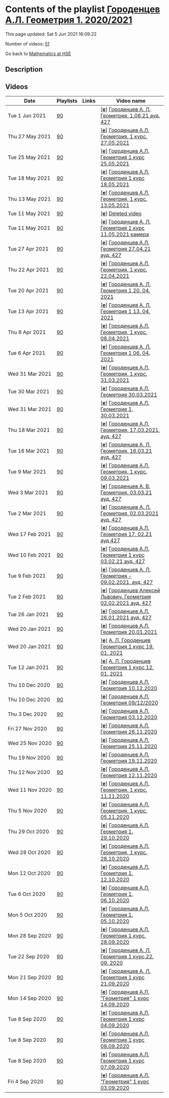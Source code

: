 # Contents of the playlist [Городенцев А.Л. Геометрия 1. 2020/2021](https://www.youtube.com/playlist?list=PLq3E5oubNNoBsEH9ILrimrR3sGTl7-e0T)

This page updated: Sat 5 Jun 2021 16:09:22

Number of videos: [51](#videos)

Go back to [Mathematics at HSE](../README.md)

## Description



## Videos

|Date|Playlists|Links|Video name|
|---|---|---|---|
| Tue&nbsp;1&nbsp;Jun&nbsp;2021 | [90](../playlists/90 "Городенцев А.Л. Геометрия 1. 2020/2021") |  | [[**e**](https://studio.youtube.com/video/4bb6lLIE3AM/edit "Edit")] [Городенцев А. Л. Геометрия.  1.06.21 ауд. 427](https://www.youtube.com/watch?v=4bb6lLIE3AM&list=PLq3E5oubNNoBsEH9ILrimrR3sGTl7-e0T "БАКАЛАВРИАТ 2020/2021 Геометрия Курс обязательный (Математика) Факультет математики 1-й курс, 4 модуль Формат изучения: без онлайн-курса Городенцев Алексей Львович Язык: русский") |
| Thu&nbsp;27&nbsp;May&nbsp;2021 | [90](../playlists/90 "Городенцев А.Л. Геометрия 1. 2020/2021") |  | [[**e**](https://studio.youtube.com/video/xzf11es6c00/edit "Edit")] [Городенцев А.Л. Геометрия, 1 курс. 27.05.2021](https://www.youtube.com/watch?v=xzf11es6c00&list=PLq3E5oubNNoBsEH9ILrimrR3sGTl7-e0T) |
| Tue&nbsp;25&nbsp;May&nbsp;2021 | [90](../playlists/90 "Городенцев А.Л. Геометрия 1. 2020/2021") |  | [[**e**](https://studio.youtube.com/video/QqCLaMa82J8/edit "Edit")] [Городенцев А.Л. Геометрия 1 курс 25.05.2021](https://www.youtube.com/watch?v=QqCLaMa82J8&list=PLq3E5oubNNoBsEH9ILrimrR3sGTl7-e0T) |
| Tue&nbsp;18&nbsp;May&nbsp;2021 | [90](../playlists/90 "Городенцев А.Л. Геометрия 1. 2020/2021") |  | [[**e**](https://studio.youtube.com/video/WxVj7UVODbo/edit "Edit")] [Городенцев А.Л.  Геометрия 1 курс 18.05.2021](https://www.youtube.com/watch?v=WxVj7UVODbo&list=PLq3E5oubNNoBsEH9ILrimrR3sGTl7-e0T) |
| Thu&nbsp;13&nbsp;May&nbsp;2021 | [90](../playlists/90 "Городенцев А.Л. Геометрия 1. 2020/2021") |  | [[**e**](https://studio.youtube.com/video/famGLTp3DPQ/edit "Edit")] [Городенцев А.Л. Геометрия, 1 курс. 13.05.2021](https://www.youtube.com/watch?v=famGLTp3DPQ&list=PLq3E5oubNNoBsEH9ILrimrR3sGTl7-e0T) |
| Tue&nbsp;11&nbsp;May&nbsp;2021 | [90](../playlists/90 "Городенцев А.Л. Геометрия 1. 2020/2021") |  | [[**e**](https://studio.youtube.com/video/KJs8aSI5z-0/edit "Edit")] [Deleted video](https://www.youtube.com/watch?v=KJs8aSI5z-0&list=PLq3E5oubNNoBsEH9ILrimrR3sGTl7-e0T "This video is unavailable.") |
| Tue&nbsp;11&nbsp;May&nbsp;2021 | [90](../playlists/90 "Городенцев А.Л. Геометрия 1. 2020/2021") |  | [[**e**](https://studio.youtube.com/video/NN2Qrp-wG-8/edit "Edit")] [Городенцев А. Л.  Геометрия 1 курс 11.05.2021 камера](https://www.youtube.com/watch?v=NN2Qrp-wG-8&list=PLq3E5oubNNoBsEH9ILrimrR3sGTl7-e0T) |
| Tue&nbsp;27&nbsp;Apr&nbsp;2021 | [90](../playlists/90 "Городенцев А.Л. Геометрия 1. 2020/2021") |  | [[**e**](https://studio.youtube.com/video/VtfqRSiiTns/edit "Edit")] [Городенцев А.Л. Геометрия 27.04.21 ауд. 427](https://www.youtube.com/watch?v=VtfqRSiiTns&list=PLq3E5oubNNoBsEH9ILrimrR3sGTl7-e0T "БАКАЛАВРИАТ 2020/2021 Геометрия Факультет математики 1 курс, 4 модуль Городенцев Алексей Львович Язык: русский") |
| Thu&nbsp;22&nbsp;Apr&nbsp;2021 | [90](../playlists/90 "Городенцев А.Л. Геометрия 1. 2020/2021") |  | [[**e**](https://studio.youtube.com/video/aV9QgxFthTc/edit "Edit")] [Городенцев А.Л. Геометрия, 1 курс. 22.04.2021](https://www.youtube.com/watch?v=aV9QgxFthTc&list=PLq3E5oubNNoBsEH9ILrimrR3sGTl7-e0T) |
| Tue&nbsp;20&nbsp;Apr&nbsp;2021 | [90](../playlists/90 "Городенцев А.Л. Геометрия 1. 2020/2021") |  | [[**e**](https://studio.youtube.com/video/uIzJF_fzPqM/edit "Edit")] [Городенцев А.  Л.  Геометрия 1 20.  04.  2021](https://www.youtube.com/watch?v=uIzJF_fzPqM&list=PLq3E5oubNNoBsEH9ILrimrR3sGTl7-e0T) |
| Tue&nbsp;13&nbsp;Apr&nbsp;2021 | [90](../playlists/90 "Городенцев А.Л. Геометрия 1. 2020/2021") |  | [[**e**](https://studio.youtube.com/video/ie_j03LdYQA/edit "Edit")] [Городенцев А.  Л.  Геометрия 1 13.  04.  2021](https://www.youtube.com/watch?v=ie_j03LdYQA&list=PLq3E5oubNNoBsEH9ILrimrR3sGTl7-e0T) |
| Thu&nbsp;8&nbsp;Apr&nbsp;2021 | [90](../playlists/90 "Городенцев А.Л. Геометрия 1. 2020/2021") |  | [[**e**](https://studio.youtube.com/video/sgdH-FycsKQ/edit "Edit")] [Городенцев А.Л. Геометрия, 1 курс. 08.04.2021](https://www.youtube.com/watch?v=sgdH-FycsKQ&list=PLq3E5oubNNoBsEH9ILrimrR3sGTl7-e0T) |
| Tue&nbsp;6&nbsp;Apr&nbsp;2021 | [90](../playlists/90 "Городенцев А.Л. Геометрия 1. 2020/2021") |  | [[**e**](https://studio.youtube.com/video/OWdtJHVntXw/edit "Edit")] [Городенцев А. Л.  Геометрия 1 06. 04. 2021](https://www.youtube.com/watch?v=OWdtJHVntXw&list=PLq3E5oubNNoBsEH9ILrimrR3sGTl7-e0T) |
| Wed&nbsp;31&nbsp;Mar&nbsp;2021 | [90](../playlists/90 "Городенцев А.Л. Геометрия 1. 2020/2021") |  | [[**e**](https://studio.youtube.com/video/rPVY2VwD0Ds/edit "Edit")] [Городенцев А.Л. Геометрия, 1 курс. 31.03.2021](https://www.youtube.com/watch?v=rPVY2VwD0Ds&list=PLq3E5oubNNoBsEH9ILrimrR3sGTl7-e0T) |
| Tue&nbsp;30&nbsp;Mar&nbsp;2021 | [90](../playlists/90 "Городенцев А.Л. Геометрия 1. 2020/2021") |  | [[**e**](https://studio.youtube.com/video/YqsIanN0fps/edit "Edit")] [Городенцев А.Л. Геометрия 30.03.2021](https://www.youtube.com/watch?v=YqsIanN0fps&list=PLq3E5oubNNoBsEH9ILrimrR3sGTl7-e0T) |
| Wed&nbsp;31&nbsp;Mar&nbsp;2021 | [90](../playlists/90 "Городенцев А.Л. Геометрия 1. 2020/2021") |  | [[**e**](https://studio.youtube.com/video/iigs1kgHDlk/edit "Edit")] [Городенцев А.Л. Геометрия 1, 30.03.2021](https://www.youtube.com/watch?v=iigs1kgHDlk&list=PLq3E5oubNNoBsEH9ILrimrR3sGTl7-e0T) |
| Thu&nbsp;18&nbsp;Mar&nbsp;2021 | [90](../playlists/90 "Городенцев А.Л. Геометрия 1. 2020/2021") |  | [[**e**](https://studio.youtube.com/video/CM15SEAV4S8/edit "Edit")] [Городенцев А.Л. Геометрия, 17.03.2021, ауд.  427](https://www.youtube.com/watch?v=CM15SEAV4S8&list=PLq3E5oubNNoBsEH9ILrimrR3sGTl7-e0T "Геометрия Курс обязательный (Математика) Факультет математики Когда читается:  Бакалавриат, 1-й курс,  3 модуль Городенцев Алексей Львович") |
| Tue&nbsp;16&nbsp;Mar&nbsp;2021 | [90](../playlists/90 "Городенцев А.Л. Геометрия 1. 2020/2021") |  | [[**e**](https://studio.youtube.com/video/MVqvbL2g6BU/edit "Edit")] [Городенцев А. Л. Геометрия.  16.03.21 ауд. 427](https://www.youtube.com/watch?v=MVqvbL2g6BU&list=PLq3E5oubNNoBsEH9ILrimrR3sGTl7-e0T "БАКАЛАВРИАТ 2020/2021 Геометрия - Курс обязательный (Математика) Факультет математики 1-й курс, 3 модуль Городенцев Алексей Львович") |
| Tue&nbsp;9&nbsp;Mar&nbsp;2021 | [90](../playlists/90 "Городенцев А.Л. Геометрия 1. 2020/2021") |  | [[**e**](https://studio.youtube.com/video/10119blV2wg/edit "Edit")] [Городенцев А.Л. Геометрия, 1 курс. 09.03.2021](https://www.youtube.com/watch?v=10119blV2wg&list=PLq3E5oubNNoBsEH9ILrimrR3sGTl7-e0T) |
| Wed&nbsp;3&nbsp;Mar&nbsp;2021 | [90](../playlists/90 "Городенцев А.Л. Геометрия 1. 2020/2021") |  | [[**e**](https://studio.youtube.com/video/tRF31sGphPM/edit "Edit")] [Городенцев А. В. Геометрия.  03.03.21 ауд. 427](https://www.youtube.com/watch?v=tRF31sGphPM&list=PLq3E5oubNNoBsEH9ILrimrR3sGTl7-e0T "Геометрия Факультет математики 3 модуль Городенцев Алексей Львович") |
| Tue&nbsp;2&nbsp;Mar&nbsp;2021 | [90](../playlists/90 "Городенцев А.Л. Геометрия 1. 2020/2021") |  | [[**e**](https://studio.youtube.com/video/GPMJIBlzdvQ/edit "Edit")] [Городенцев А. Л. Геометрия.  02.03.2021 ауд.  427](https://www.youtube.com/watch?v=GPMJIBlzdvQ&list=PLq3E5oubNNoBsEH9ILrimrR3sGTl7-e0T "БАКАЛАВРИАТ 2020/2021 Геометрия Факультет математики 1 курс, 3 модуль Городенцев Алексей Львович") |
| Wed&nbsp;17&nbsp;Feb&nbsp;2021 | [90](../playlists/90 "Городенцев А.Л. Геометрия 1. 2020/2021") |  | [[**e**](https://studio.youtube.com/video/wxs7VkGUgg0/edit "Edit")] [Городенцев  А.Л. Геометрия 17. 02.21 ауд 427](https://www.youtube.com/watch?v=wxs7VkGUgg0&list=PLq3E5oubNNoBsEH9ILrimrR3sGTl7-e0T "Геометрия Факультет математики 1-й курс, 3 модуль Охват аудитории: для своего кампуса Преподаватель: Городенцев Алексей Львович Язык: русский") |
| Wed&nbsp;10&nbsp;Feb&nbsp;2021 | [90](../playlists/90 "Городенцев А.Л. Геометрия 1. 2020/2021") |  | [[**e**](https://studio.youtube.com/video/506BOzLjsHg/edit "Edit")] [Городенцев А.Л.  Геометрия  1 курс 03.02.21 ауд. 427](https://www.youtube.com/watch?v=506BOzLjsHg&list=PLq3E5oubNNoBsEH9ILrimrR3sGTl7-e0T "БАКАЛАВРИАТ 2020/2021 Геометрия Факультет математики 3  модуль Городенцев Алексей Львович") |
| Tue&nbsp;9&nbsp;Feb&nbsp;2021 | [90](../playlists/90 "Городенцев А.Л. Геометрия 1. 2020/2021") |  | [[**e**](https://studio.youtube.com/video/2n8faNPxW7U/edit "Edit")] [Городенцев А. Л. Геометрия - 09.02.2021, ауд. 427](https://www.youtube.com/watch?v=2n8faNPxW7U&list=PLq3E5oubNNoBsEH9ILrimrR3sGTl7-e0T "Геометрия Факультет математики 1-й курс, 3  модуль Городенцев Алексей Львович") |
| Tue&nbsp;2&nbsp;Feb&nbsp;2021 | [90](../playlists/90 "Городенцев А.Л. Геометрия 1. 2020/2021") |  | [[**e**](https://studio.youtube.com/video/ndOszCtL4L4/edit "Edit")] [Городенцев Алексей Львович. Геометрия 02.02.2021 ауд. 427](https://www.youtube.com/watch?v=ndOszCtL4L4&list=PLq3E5oubNNoBsEH9ILrimrR3sGTl7-e0T "БАКАЛАВРИАТ 2020/2021 - Геометрия Курс обязательный  Факультет математики 3 модуль Городенцев Алексей Львович") |
| Tue&nbsp;26&nbsp;Jan&nbsp;2021 | [90](../playlists/90 "Городенцев А.Л. Геометрия 1. 2020/2021") |  | [[**e**](https://studio.youtube.com/video/apYSAhOF67A/edit "Edit")] [Городенцев А.Л. 26.01.2021 ауд. 427](https://www.youtube.com/watch?v=apYSAhOF67A&list=PLq3E5oubNNoBsEH9ILrimrR3sGTl7-e0T "Геометрия Городенцев Алексей Львович") |
| Wed&nbsp;20&nbsp;Jan&nbsp;2021 | [90](../playlists/90 "Городенцев А.Л. Геометрия 1. 2020/2021") |  | [[**e**](https://studio.youtube.com/video/9QlnfTTEFvQ/edit "Edit")] [Городенцев А.Л. Геометрия 20.01.2021](https://www.youtube.com/watch?v=9QlnfTTEFvQ&list=PLq3E5oubNNoBsEH9ILrimrR3sGTl7-e0T) |
| Wed&nbsp;20&nbsp;Jan&nbsp;2021 | [90](../playlists/90 "Городенцев А.Л. Геометрия 1. 2020/2021") |  | [[**e**](https://studio.youtube.com/video/zuGhZ0-tKxE/edit "Edit")] [А. Л. Городенцев Геометрия 1 курс 19. 01. 2021](https://www.youtube.com/watch?v=zuGhZ0-tKxE&list=PLq3E5oubNNoBsEH9ILrimrR3sGTl7-e0T) |
| Tue&nbsp;12&nbsp;Jan&nbsp;2021 | [90](../playlists/90 "Городенцев А.Л. Геометрия 1. 2020/2021") |  | [[**e**](https://studio.youtube.com/video/bfh_jraAjEo/edit "Edit")] [А. Л. Городенцев Геометрия 1 курс 12. 01. 2021](https://www.youtube.com/watch?v=bfh_jraAjEo&list=PLq3E5oubNNoBsEH9ILrimrR3sGTl7-e0T) |
| Thu&nbsp;10&nbsp;Dec&nbsp;2020 | [90](../playlists/90 "Городенцев А.Л. Геометрия 1. 2020/2021") |  | [[**e**](https://studio.youtube.com/video/XnnlFL3f03U/edit "Edit")] [Городенцев А.Л. Геометрия 10.12.2020](https://www.youtube.com/watch?v=XnnlFL3f03U&list=PLq3E5oubNNoBsEH9ILrimrR3sGTl7-e0T) |
| Thu&nbsp;10&nbsp;Dec&nbsp;2020 | [90](../playlists/90 "Городенцев А.Л. Геометрия 1. 2020/2021") |  | [[**e**](https://studio.youtube.com/video/8SD5mVnvAew/edit "Edit")] [Городенцев А.Л. Геометрия 09/12/2020](https://www.youtube.com/watch?v=8SD5mVnvAew&list=PLq3E5oubNNoBsEH9ILrimrR3sGTl7-e0T) |
| Thu&nbsp;3&nbsp;Dec&nbsp;2020 | [90](../playlists/90 "Городенцев А.Л. Геометрия 1. 2020/2021") |  | [[**e**](https://studio.youtube.com/video/-UsTldf74oo/edit "Edit")] [Городенцев А.Л. Геометрия 03.12.2020](https://www.youtube.com/watch?v=-UsTldf74oo&list=PLq3E5oubNNoBsEH9ILrimrR3sGTl7-e0T) |
| Fri&nbsp;27&nbsp;Nov&nbsp;2020 | [90](../playlists/90 "Городенцев А.Л. Геометрия 1. 2020/2021") |  | [[**e**](https://studio.youtube.com/video/-1lhmRaNOgo/edit "Edit")] [Городенцев А.Л. Геометрия 26.11.2020](https://www.youtube.com/watch?v=-1lhmRaNOgo&list=PLq3E5oubNNoBsEH9ILrimrR3sGTl7-e0T) |
| Wed&nbsp;25&nbsp;Nov&nbsp;2020 | [90](../playlists/90 "Городенцев А.Л. Геометрия 1. 2020/2021") |  | [[**e**](https://studio.youtube.com/video/cYZtA1Z_An8/edit "Edit")] [Городенцев А.Л. Геометрия 25.11.2020](https://www.youtube.com/watch?v=cYZtA1Z_An8&list=PLq3E5oubNNoBsEH9ILrimrR3sGTl7-e0T) |
| Thu&nbsp;19&nbsp;Nov&nbsp;2020 | [90](../playlists/90 "Городенцев А.Л. Геометрия 1. 2020/2021") |  | [[**e**](https://studio.youtube.com/video/6qDb_8TRwcs/edit "Edit")] [Городенцев А.Л. Геометрия 19.11.2020](https://www.youtube.com/watch?v=6qDb_8TRwcs&list=PLq3E5oubNNoBsEH9ILrimrR3sGTl7-e0T) |
| Thu&nbsp;12&nbsp;Nov&nbsp;2020 | [90](../playlists/90 "Городенцев А.Л. Геометрия 1. 2020/2021") |  | [[**e**](https://studio.youtube.com/video/6xnchBevPvs/edit "Edit")] [Городенцев А.Л. Геометрия 12.11.2020](https://www.youtube.com/watch?v=6xnchBevPvs&list=PLq3E5oubNNoBsEH9ILrimrR3sGTl7-e0T) |
| Wed&nbsp;11&nbsp;Nov&nbsp;2020 | [90](../playlists/90 "Городенцев А.Л. Геометрия 1. 2020/2021") |  | [[**e**](https://studio.youtube.com/video/jEq-3R8l8lY/edit "Edit")] [Городенцев А.Л. Геометрия, 1 курс. 11.11.2020](https://www.youtube.com/watch?v=jEq-3R8l8lY&list=PLq3E5oubNNoBsEH9ILrimrR3sGTl7-e0T) |
| Thu&nbsp;5&nbsp;Nov&nbsp;2020 | [90](../playlists/90 "Городенцев А.Л. Геометрия 1. 2020/2021") |  | [[**e**](https://studio.youtube.com/video/O-FexC964AY/edit "Edit")] [Городенцев А.Л. Геометрия, 1 курс. 05.11.2020](https://www.youtube.com/watch?v=O-FexC964AY&list=PLq3E5oubNNoBsEH9ILrimrR3sGTl7-e0T) |
| Thu&nbsp;29&nbsp;Oct&nbsp;2020 | [90](../playlists/90 "Городенцев А.Л. Геометрия 1. 2020/2021") |  | [[**e**](https://studio.youtube.com/video/XlU07jbgIOM/edit "Edit")] [Городенцев А.Л. Геометрия 1.  29.10.2020](https://www.youtube.com/watch?v=XlU07jbgIOM&list=PLq3E5oubNNoBsEH9ILrimrR3sGTl7-e0T) |
| Wed&nbsp;28&nbsp;Oct&nbsp;2020 | [90](../playlists/90 "Городенцев А.Л. Геометрия 1. 2020/2021") |  | [[**e**](https://studio.youtube.com/video/R7Q7W3ugYTI/edit "Edit")] [Городенцев А.Л. Геометрия, 1 курс. 28.10.2020](https://www.youtube.com/watch?v=R7Q7W3ugYTI&list=PLq3E5oubNNoBsEH9ILrimrR3sGTl7-e0T) |
| Mon&nbsp;12&nbsp;Oct&nbsp;2020 | [90](../playlists/90 "Городенцев А.Л. Геометрия 1. 2020/2021") |  | [[**e**](https://studio.youtube.com/video/TDABV9MTTO0/edit "Edit")] [Городенцев А.Л. Геометрия 1. 12.10.2020](https://www.youtube.com/watch?v=TDABV9MTTO0&list=PLq3E5oubNNoBsEH9ILrimrR3sGTl7-e0T) |
| Tue&nbsp;6&nbsp;Oct&nbsp;2020 | [90](../playlists/90 "Городенцев А.Л. Геометрия 1. 2020/2021") |  | [[**e**](https://studio.youtube.com/video/Jj8Iz6EY32w/edit "Edit")] [Городенцев А.Л. Геометрия 1. 06.10.2020](https://www.youtube.com/watch?v=Jj8Iz6EY32w&list=PLq3E5oubNNoBsEH9ILrimrR3sGTl7-e0T) |
| Mon&nbsp;5&nbsp;Oct&nbsp;2020 | [90](../playlists/90 "Городенцев А.Л. Геометрия 1. 2020/2021") |  | [[**e**](https://studio.youtube.com/video/T4dcT2cG9VY/edit "Edit")] [Городенцев А.Л. Геометрия 1. 05.10.2020](https://www.youtube.com/watch?v=T4dcT2cG9VY&list=PLq3E5oubNNoBsEH9ILrimrR3sGTl7-e0T) |
| Mon&nbsp;28&nbsp;Sep&nbsp;2020 | [90](../playlists/90 "Городенцев А.Л. Геометрия 1. 2020/2021") |  | [[**e**](https://studio.youtube.com/video/ABp6zSbT55c/edit "Edit")] [Городенцев А.Л. Геометрия 1 курс. 28.09.2020](https://www.youtube.com/watch?v=ABp6zSbT55c&list=PLq3E5oubNNoBsEH9ILrimrR3sGTl7-e0T) |
| Tue&nbsp;22&nbsp;Sep&nbsp;2020 | [90](../playlists/90 "Городенцев А.Л. Геометрия 1. 2020/2021") |  | [[**e**](https://studio.youtube.com/video/paAiDqmXWuM/edit "Edit")] [Городенцев А. Л. Геометрия 1 курс 22. 09. 2020](https://www.youtube.com/watch?v=paAiDqmXWuM&list=PLq3E5oubNNoBsEH9ILrimrR3sGTl7-e0T) |
| Mon&nbsp;21&nbsp;Sep&nbsp;2020 | [90](../playlists/90 "Городенцев А.Л. Геометрия 1. 2020/2021") |  | [[**e**](https://studio.youtube.com/video/1Ray1L8L2JE/edit "Edit")] [Городенцев А. Л. Геометрия 1 курс 21.09.2020](https://www.youtube.com/watch?v=1Ray1L8L2JE&list=PLq3E5oubNNoBsEH9ILrimrR3sGTl7-e0T) |
| Mon&nbsp;14&nbsp;Sep&nbsp;2020 | [90](../playlists/90 "Городенцев А.Л. Геометрия 1. 2020/2021") |  | [[**e**](https://studio.youtube.com/video/W8s1LNTFGiY/edit "Edit")] [Городенцев А.Л. "Геометрия" 1 курс 14.09.2020](https://www.youtube.com/watch?v=W8s1LNTFGiY&list=PLq3E5oubNNoBsEH9ILrimrR3sGTl7-e0T) |
| Tue&nbsp;8&nbsp;Sep&nbsp;2020 | [90](../playlists/90 "Городенцев А.Л. Геометрия 1. 2020/2021") |  | [[**e**](https://studio.youtube.com/video/cLJHXOnBXDc/edit "Edit")] [Городенцев А.Л. Геометрия 1 курс 04.09.2020](https://www.youtube.com/watch?v=cLJHXOnBXDc&list=PLq3E5oubNNoBsEH9ILrimrR3sGTl7-e0T) |
| Tue&nbsp;8&nbsp;Sep&nbsp;2020 | [90](../playlists/90 "Городенцев А.Л. Геометрия 1. 2020/2021") |  | [[**e**](https://studio.youtube.com/video/jU7yNup0lko/edit "Edit")] [Городенцев А.Л. Геометрия 1 курс 08.09.2020](https://www.youtube.com/watch?v=jU7yNup0lko&list=PLq3E5oubNNoBsEH9ILrimrR3sGTl7-e0T) |
| Tue&nbsp;8&nbsp;Sep&nbsp;2020 | [90](../playlists/90 "Городенцев А.Л. Геометрия 1. 2020/2021") |  | [[**e**](https://studio.youtube.com/video/pcStNgUgW38/edit "Edit")] [Городенцев А.Л. Геометрия 1 курс 07.09.2020](https://www.youtube.com/watch?v=pcStNgUgW38&list=PLq3E5oubNNoBsEH9ILrimrR3sGTl7-e0T) |
| Fri&nbsp;4&nbsp;Sep&nbsp;2020 | [90](../playlists/90 "Городенцев А.Л. Геометрия 1. 2020/2021") |  | [[**e**](https://studio.youtube.com/video/yxuPcaZXaKM/edit "Edit")] [Городенцев А.Л. "Геометрия" 1 курс 03.09.2020](https://www.youtube.com/watch?v=yxuPcaZXaKM&list=PLq3E5oubNNoBsEH9ILrimrR3sGTl7-e0T) |
